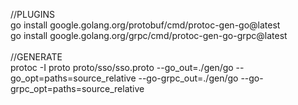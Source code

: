 //PLUGINS</br> 
go install google.golang.org/protobuf/cmd/protoc-gen-go@latest </br> 
go install google.golang.org/grpc/cmd/protoc-gen-go-grpc@latest</br> </br> 
//GENERATE</br> 
protoc -I proto proto/sso/sso.proto --go_out=./gen/go --go_opt=paths=source_relative --go-grpc_out=./gen/go --go-grpc_opt=paths=source_relative</br> 
